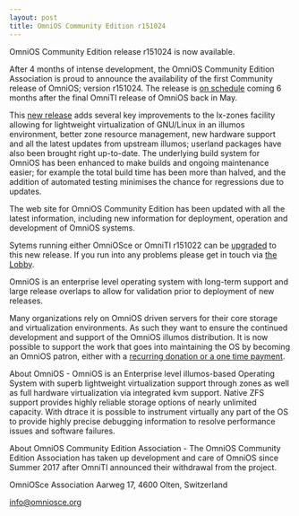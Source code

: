 ```yaml
---
layout: post
title: OmniOS Community Edition r151024
---
```


OmniOS Community Edition release r151024 is now available.

After 4 months of intense development, the OmniOS Community Edition
Association is proud to announce the availability of the first Community
release of OmniOS; version r151024. The release is
[on schedule](https://www.omniosce.org/schedule.html) coming 6 months after the
final OmniTI release of OmniOS back in May.

This [new release](https://github.com/omniosorg/omnios-build/blob/r151024/doc/ReleaseNotes.md)
adds several key improvements to the lx-zones facility allowing for
lightweight virtualization of GNU/Linux in an illumos environment, better
zone resource management, new hardware support and all the latest updates
from upstream illumos; userland packages have also been brought right
up-to-date.  The underlying build system for OmniOS has been enhanced to
make builds and ongoing maintenance easier; for example the total build time
has been more than halved, and the addition of automated testing minimises
the chance for regressions due to updates.

The web site for OmniOS Community Edition has been updated with all the
latest information, including new information for deployment, operation and
development of OmniOS systems.

Sytems running either OmniOSce or OmniTI r151022 can be
[upgraded](/upgrade.html) to this new release. If you run into any problems
please get in touch via [the Lobby](https://gitter.im/omniosorg/Lobby).

OmniOS is an enterprise level operating system with long-term support and
large release overlaps to allow for validation prior to deployment of new
releases.

Many organizations rely on OmniOS driven servers for their core storage and
virtualization environments. As such they want to ensure the continued
development and support of the OmniOS illumos distribution. It is now
possible to support the work that goes into maintaining the OS by becoming
an OmniOS patron, either with a
[recurring donation or a one time payment](/patron.html).

About OmniOS - OmniOS is an Enterprise level illumos-based Operating System
with superb lightweight virtualization support through zones as well as
full hardware virtualization via integrated kvm support. Native ZFS support
provides highly reliable storage options of nearly unlimited capacity. With
dtrace it is possible to instrument virtually any part of the OS to provide
highly precise debugging information to resolve performance issues and
software failures.

About OmniOS Community Edition Association - The OmniOS Community Edition
Association has taken up development and care of OmniOS since Summer 2017
after OmniTI announced their withdrawal from the project.

OmniOSce Association
Aarweg 17, 4600 Olten, Switzerland

<info@omniosce.org>


